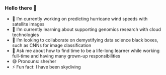 ### Hello there 👋

- 🔭 I’m currently working on predicting hurricane wind speeds with satellite images   
- 🌱 I’m currently learning about supporting genomics research with cloud technologies
- 👯 I’m looking to collaborate on demystifying data science black boxes, such as CNNs for image classification
- 💬 Ask me about how to find time to be a life-long learner while working full-time and having many grown-up responsibilities 
- 😄 Pronouns: she/her
- ⚡ Fun fact: I have been skydiving
